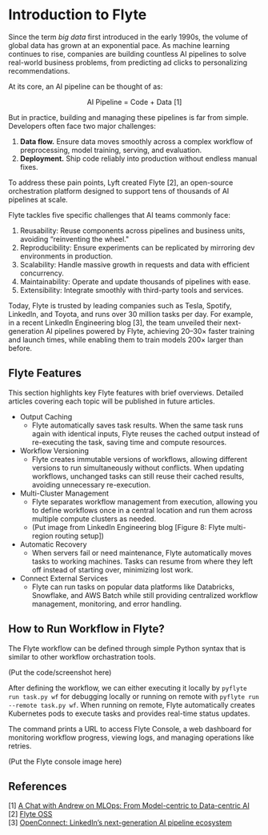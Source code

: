 # Introduction to Flyte


Since the term *big data* first introduced in the early 1990s, the volume of global data has grown at an exponential pace. As machine learning continues to rise, companies are building countless AI pipelines to solve real-world business problems, from predicting ad clicks to personalizing recommendations.

At its core, an AI pipeline can be thought of as:

$$
\text{AI Pipeline = Code + Data [1]}
$$

But in practice, building and managing these pipelines is far from simple. Developers often face two major challenges:

1. **Data flow.** Ensure data moves smoothly across a complex workflow of preprocessing, model training, serving, and evaluation.
2. **Deployment.** Ship code reliably into production without endless manual fixes.

To address these pain points, Lyft created Flyte [2], an open-source orchestration platform designed to support tens of thousands of AI pipelines at scale.

Flyte tackles five specific challenges that AI teams commonly face:

1. Reusability: Reuse components across pipelines and business units, avoiding “reinventing the wheel."
2. Reproducibility: Ensure experiments can be replicated by mirroring dev environments in production.
3. Scalability: Handle massive growth in requests and data with efficient concurrency.
4. Maintainability: Operate and update thousands of pipelines with ease.
5. Extensibility: Integrate smoothly with third-party tools and services.

Today, Flyte is trusted by leading companies such as Tesla, Spotify, LinkedIn, and Toyota, and runs over 30 million tasks per day. For example, in a recent LinkedIn Engineering blog [3], the team unveiled their next-generation AI pipelines powered by Flyte, achieving 20–30× faster training and launch times, while enabling them to train models 200× larger than before.


## Flyte Features 

This section highlights key Flyte features with brief overviews. Detailed articles
covering each topic will be published in future articles.

- Output Caching
    - Flyte automatically saves task results. When the same task runs again with identical
    inputs, Flyte reuses the cached output instead of re-executing the task, saving time
    and compute resources.
- Workflow Versioning
    - Flyte creates immutable versions of workflows, allowing different versions to run
    simultaneously without conflicts. When updating workflows, unchanged tasks can still
    reuse their cached results, avoiding unnecessary re-execution.
- Multi-Cluster Management
    - Flyte separates workflow management from execution, allowing you to define workflows once in a central location and run them across
  multiple compute clusters as needed.
    - (Put image from LinkedIn Engineering blog [Figure 8: Flyte multi-region routing
    setup])
- Automatic Recovery
    - When servers fail or need maintenance, Flyte automatically moves tasks to working
    machines. Tasks can resume from where they left off instead of starting over,
    minimizing lost work.
- Connect External Services
    - Flyte can run tasks on popular data platforms like Databricks, Snowflake, and AWS
    Batch while still providing centralized workflow management, monitoring, and error
    handling.


## How to Run Workflow in Flyte?

The Flyte workflow can be defined through simple Python syntax that is similar to other
workflow orchastration tools.

(Put the code/screenshot here)

After defining the workflow, we can either executing it locally by `pyflyte run task.py
wf` for debugging locally or running on remote with `pyflyte run --remote task.py wf`.
When running on remote, Flyte automatically creates Kubernetes pods to execute tasks and
provides real-time status updates.

The command prints a URL to access Flyte Console, a web dashboard for monitoring workflow
progress, viewing logs, and managing operations like retries.

(Put the Flyte console image here)


## References
[1] [A Chat with Andrew on MLOps: From Model-centric to Data-centric AI](https://www.youtube.com/watch?v=06-AZXmwHjo) <br>
[2] [Flyte OSS](https://www.union.ai/docs/v1/flyte/user-guide/) <br>
[3] [OpenConnect: LinkedIn’s next-generation AI pipeline ecosystem](https://www.linkedin.com/blog/engineering/infrastructure/openconnect-linkedins-next-generation-ai-pipeline-ecosystem) <br>
